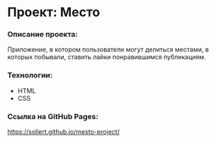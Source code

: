 ﻿# Проект: Место

### Описание проекта:

Приложение, в котором пользователи могут делиться местами, в которых побывали, ставить лайки понравившимся публикациям.

### Технологии:

* HTML
* CSS

### Ссылка на GitHub Pages:

https://sollert.github.io/mesto-project/
